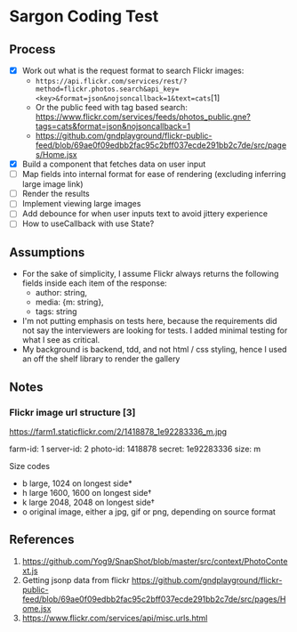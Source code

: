 # Sargon Coding Test

## Process

- [x] Work out what is the request format to search Flickr images:
    - `https://api.flickr.com/services/rest/?method=flickr.photos.search&api_key=<key>&format=json&nojsoncallback=1&text=cats`[1]
    - Or the public feed with tag based search: https://www.flickr.com/services/feeds/photos_public.gne?tags=cats&format=json&nojsoncallback=1
    - https://github.com/gndplayground/flickr-public-feed/blob/69ae0f09edbb2fac95c2bff037ecde291bb2c7de/src/pages/Home.jsx
- [x] Build a component that fetches data on user input
- [ ] Map fields into internal format for ease of rendering (excluding inferring large image link)
- [ ] Render the results
- [ ] Implement viewing large images 
- [ ] Add debounce for when user inputs text to avoid jittery experience
- [ ] How to useCallback with use State?

## Assumptions
- For the sake of simplicity, I assume Flickr always returns the following fields inside each item of the response:
    - author: string,
    - media: {m: string},
    - tags: string
- I'm not putting emphasis on tests here, because the requirements did not say the interviewers are looking for tests. I added minimal testing for what I see as critical.
- My background is backend, tdd, and not html / css styling, hence I used an off the shelf library to render the gallery

## Notes

### Flickr image url structure [3]
https://farm1.staticflickr.com/2/1418878_1e92283336_m.jpg

farm-id: 1
server-id: 2
photo-id: 1418878
secret: 1e92283336
size: m

Size codes
- b	large, 1024 on longest side*
- h	large 1600, 1600 on longest side†
- k	large 2048, 2048 on longest side†
- o	original image, either a jpg, gif or png, depending on source format

## References

1. https://github.com/Yog9/SnapShot/blob/master/src/context/PhotoContext.js
2. Getting jsonp data from flickr https://github.com/gndplayground/flickr-public-feed/blob/69ae0f09edbb2fac95c2bff037ecde291bb2c7de/src/pages/Home.jsx
3. https://www.flickr.com/services/api/misc.urls.html
